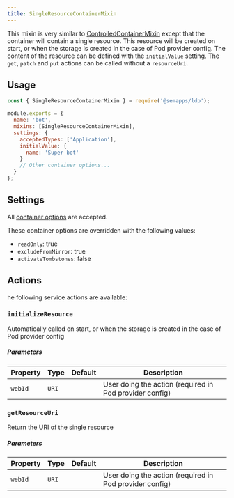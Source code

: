 ```yaml
---
title: SingleResourceContainerMixin
---
```


This mixin is very similar to [ControlledContainerMixin](./controlled-container.md) except that the container will contain a single resource. This resource will be created on start, or when the storage is created in the case of Pod provider config. The content of the resource can be defined with the `initialValue` setting. The `get`, `patch` and `put` actions can be called without a `resourceUri`.

## Usage

```js
const { SingleResourceContainerMixin } = require('@semapps/ldp');

module.exports = {
  name: 'bot',
  mixins: [SingleResourceContainerMixin],
  settings: {
    acceptedTypes: ['Application'],
    initialValue: {
      name: 'Super bot'
    }
    // Other container options...
  }
};
```

## Settings

All [container options](index.md#container-options) are accepted.

These container options are overridden with the following values:

- `readOnly`: true
- `excludeFromMirror`: true
- `activateTombstones`: false

## Actions

he following service actions are available:

### `initializeResource`

Automatically called on start, or when the storage is created in the case of Pod provider config

##### Parameters

| Property | Type  | Default | Description                                             |
| -------- | ----- | ------- | ------------------------------------------------------- |
| `webId`  | `URI` |         | User doing the action (required in Pod provider config) |

### `getResourceUri`

Return the URI of the single resource

##### Parameters

| Property | Type  | Default | Description                                             |
| -------- | ----- | ------- | ------------------------------------------------------- |
| `webId`  | `URI` |         | User doing the action (required in Pod provider config) |
